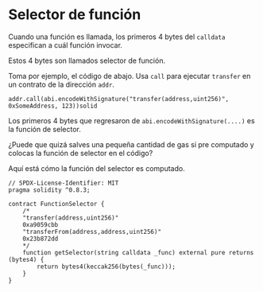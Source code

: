 # Selector de función

Cuando una función es llamada, los primeros 4 bytes del `calldata` especifican a cuál función invocar.

Estos 4 bytes son llamados selector de función.

Toma por ejemplo, el código de abajo. Usa `call` para ejecutar `transfer` en un contrato de la dirección `addr`.

```solidity
addr.call(abi.encodeWithSignature("transfer(address,uint256)", 0xSomeAddress, 123))solid
```

Los primeros 4 bytes que regresaron de `abi.encodeWithSignature(....)` es la función de selector.

¿Puede que quizá salves una pequeña cantidad de gas si pre computado y colocas la función de selector en el código?

Aquí está cómo la función del selector es computado.

```solidity
// SPDX-License-Identifier: MIT
pragma solidity ^0.8.3;

contract FunctionSelector {
    /*
    "transfer(address,uint256)"
    0xa9059cbb
    "transferFrom(address,address,uint256)"
    0x23b872dd
    */
    function getSelector(string calldata _func) external pure returns (bytes4) {
        return bytes4(keccak256(bytes(_func)));
    }
}
```
